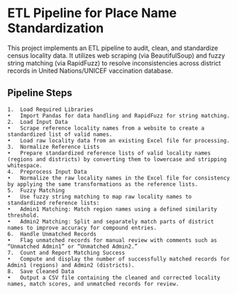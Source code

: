 # ETL Pipeline for Place Name Standardization

This project implements an ETL pipeline to audit, clean, and standardize census locality data. It utilizes web scraping (via BeautifulSoup) and fuzzy string matching (via RapidFuzz) to resolve inconsistencies across district records in United Nations/UNICEF vaccination database.

## Pipeline Steps

	1.	Load Required Libraries
	•	Import Pandas for data handling and RapidFuzz for string matching.
	2.	Load Input Data
	•	Scrape reference locality names from a website to create a standardized list of valid names.
	•	Load raw locality data from an existing Excel file for processing.
	3.	Normalize Reference Lists
	•	Prepare standardized reference lists of valid locality names (regions and districts) by converting them to lowercase and stripping whitespace.
	4.	Preprocess Input Data
	•	Normalize the raw locality names in the Excel file for consistency by applying the same transformations as the reference lists.
	5.	Fuzzy Matching
	•	Use fuzzy string matching to map raw locality names to standardized reference lists:
	•	Admin1 Matching: Match region names using a defined similarity threshold.
	•	Admin2 Matching: Split and separately match parts of district names to improve accuracy for compound entries.
	6.	Handle Unmatched Records
	•	Flag unmatched records for manual review with comments such as “Unmatched Admin1” or “Unmatched Admin2.”
	7.	Count and Report Matching Success
	•	Compute and display the number of successfully matched records for Admin1 (regions) and Admin2 (districts).
	8.	Save Cleaned Data
	•	Output a CSV file containing the cleaned and corrected locality names, match scores, and unmatched records for review.
